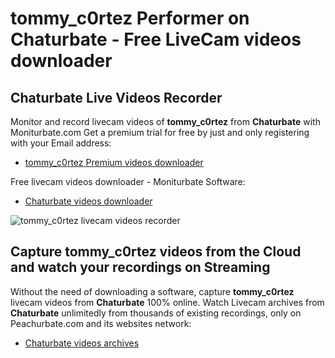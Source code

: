 # tommy_c0rtez Performer on Chaturbate - Free LiveCam videos downloader

## Chaturbate Live Videos Recorder

Monitor and record livecam videos of **tommy_c0rtez** from **Chaturbate** with Moniturbate.com
Get a premium trial for free by just and only registering with your Email address:
* [tommy_c0rtez Premium videos downloader](https://moniturbate.com/request-demo-licence-key.html)

Free livecam videos downloader - Moniturbate Software:
* [Chaturbate videos downloader](https://moniturbate.com/moniturbate-download-software.html)

![tommy_c0rtez livecam videos recorder](https://peachurnet.com/templates/moniturbate-software.png)


## Capture tommy_c0rtez videos from the Cloud and watch your recordings on Streaming

Without the need of downloading a software, capture **tommy_c0rtez** livecam videos from **Chaturbate** 100% online.
Watch Livecam archives from **Chaturbate** unlimitedly from thousands of existing recordings, only on Peachurbate.com and its websites network:
* [Chaturbate videos archives](https://peachurnet.com/)